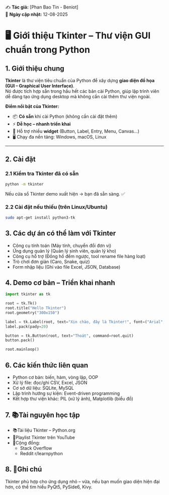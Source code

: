 ✍ **Tác giả:** [Phan Bao Tin - Beniot]  
📅 **Ngày cập nhật:** 12-08-2025  

# 🖥️ Giới thiệu Tkinter – Thư viện GUI chuẩn trong Python

## 1. Giới thiệu chung
**Tkinter** là thư viện tiêu chuẩn của Python để xây dựng **giao diện đồ họa (GUI – Graphical User Interface)**.  
Nó được tích hợp sẵn trong hầu hết các bản cài Python, giúp lập trình viên dễ dàng tạo ứng dụng desktop mà không cần cài thêm thư viện ngoài.

**Điểm nổi bật của Tkinter:**
- 📦 **Có sẵn** khi cài Python (không cần cài đặt thêm)
- ⚡ **Dễ học – nhanh triển khai**
- 🎨 Hỗ trợ nhiều **widget** (Button, Label, Entry, Menu, Canvas…)
- 🖥️ Chạy đa nền tảng: Windows, macOS, Linux

---

## 2. Cài đặt
### 2.1 Kiểm tra Tkinter đã có sẵn
```bash
python -m tkinter
```
Nếu cửa sổ Tkinter demo xuất hiện → bạn đã sẵn sàng. ✅

### 2.2 Cài đặt nếu thiếu (trên Linux/Ubuntu)
```bash
sudo apt-get install python3-tk
```
## 3. Các dự án có thể làm với Tkinter
- Công cụ tính toán (Máy tính, chuyển đổi đơn vị)
- Ứng dụng quản lý (Quản lý sinh viên, quản lý kho)
- Công cụ hỗ trợ (Đồng hồ đếm ngược, tool rename file hàng loạt)
- Trò chơi đơn giản (Caro, Snake, quiz)
- Form nhập liệu (Ghi vào file Excel, JSON, Database)

## 4. Demo cơ bản – Triển khai nhanh
```python
import tkinter as tk

root = tk.Tk()
root.title("Hello Tkinter")
root.geometry("300x150")

label = tk.Label(root, text="Xin chào, đây là Tkinter!", font=("Arial", 12))
label.pack(pady=20)

button = tk.Button(root, text="Thoát", command=root.quit)
button.pack()

root.mainloop()
```
## 6. Các kiến thức liên quan
- Python cơ bản: biến, hàm, vòng lặp, OOP
- Xử lý file: đọc/ghi CSV, Excel, JSON
- Cơ sở dữ liệu: SQLite, MySQL
- Lập trình hướng sự kiện: Event-driven programming
- Kết hợp thư viện khác: PIL (xử lý ảnh), Matplotlib (biểu đồ)

## 7. 📚Tài nguyên học tập
- 📚Tài liệu Tkinter – Python.org
- 🎥Playlist Tkinter trên YouTube
- 💬Cộng đồng:
  - Stack Overflow
  - Reddit r/learnpython

## 8. 📌Ghi chú
Tkinter phù hợp cho ứng dụng nhỏ – vừa, nếu bạn muốn giao diện hiện đại hơn, có thể tìm hiểu PyQt5, PySide6, Kivy.
